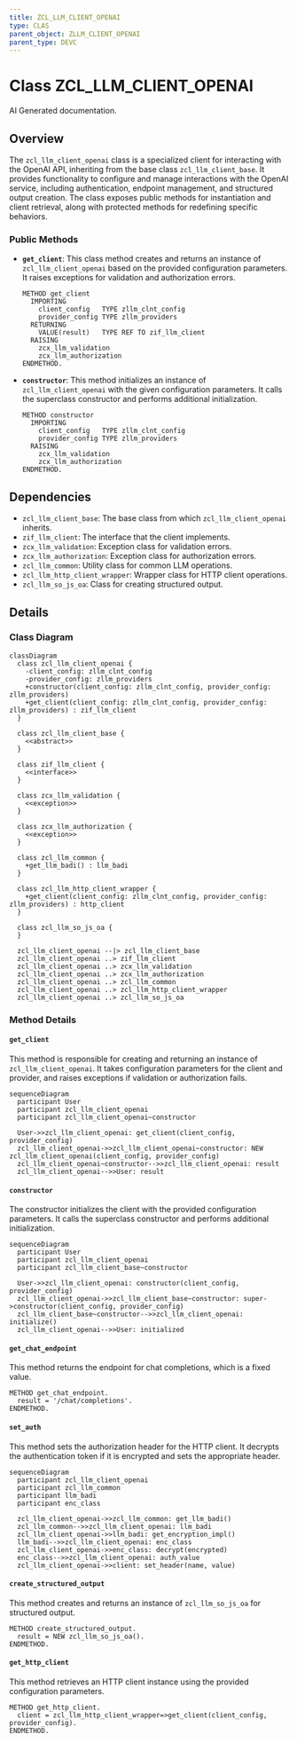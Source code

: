 ```yaml
---
title: ZCL_LLM_CLIENT_OPENAI
type: CLAS
parent_object: ZLLM_CLIENT_OPENAI
parent_type: DEVC
---
```


# Class ZCL_LLM_CLIENT_OPENAI

AI Generated documentation.

## Overview

The `zcl_llm_client_openai` class is a specialized client for interacting with the OpenAI API, inheriting from the base class `zcl_llm_client_base`. It provides functionality to configure and manage interactions with the OpenAI service, including authentication, endpoint management, and structured output creation. The class exposes public methods for instantiation and client retrieval, along with protected methods for redefining specific behaviors.

### Public Methods

- **`get_client`**: This class method creates and returns an instance of `zcl_llm_client_openai` based on the provided configuration parameters. It raises exceptions for validation and authorization errors.

  ```abap
  METHOD get_client
    IMPORTING
      client_config   TYPE zllm_clnt_config
      provider_config TYPE zllm_providers
    RETURNING
      VALUE(result)   TYPE REF TO zif_llm_client
    RAISING
      zcx_llm_validation
      zcx_llm_authorization
  ENDMETHOD.
  ```

- **`constructor`**: This method initializes an instance of `zcl_llm_client_openai` with the given configuration parameters. It calls the superclass constructor and performs additional initialization.

  ```abap
  METHOD constructor
    IMPORTING
      client_config   TYPE zllm_clnt_config
      provider_config TYPE zllm_providers
    RAISING
      zcx_llm_validation
      zcx_llm_authorization
  ENDMETHOD.
  ```

## Dependencies

- `zcl_llm_client_base`: The base class from which `zcl_llm_client_openai` inherits.
- `zif_llm_client`: The interface that the client implements.
- `zcx_llm_validation`: Exception class for validation errors.
- `zcx_llm_authorization`: Exception class for authorization errors.
- `zcl_llm_common`: Utility class for common LLM operations.
- `zcl_llm_http_client_wrapper`: Wrapper class for HTTP client operations.
- `zcl_llm_so_js_oa`: Class for creating structured output.

## Details

### Class Diagram

```mermaid
classDiagram
  class zcl_llm_client_openai {
    -client_config: zllm_clnt_config
    -provider_config: zllm_providers
    +constructor(client_config: zllm_clnt_config, provider_config: zllm_providers)
    +get_client(client_config: zllm_clnt_config, provider_config: zllm_providers) : zif_llm_client
  }

  class zcl_llm_client_base {
    <<abstract>>
  }

  class zif_llm_client {
    <<interface>>
  }

  class zcx_llm_validation {
    <<exception>>
  }

  class zcx_llm_authorization {
    <<exception>>
  }

  class zcl_llm_common {
    +get_llm_badi() : llm_badi
  }

  class zcl_llm_http_client_wrapper {
    +get_client(client_config: zllm_clnt_config, provider_config: zllm_providers) : http_client
  }

  class zcl_llm_so_js_oa {
  }

  zcl_llm_client_openai --|> zcl_llm_client_base
  zcl_llm_client_openai ..> zif_llm_client
  zcl_llm_client_openai ..> zcx_llm_validation
  zcl_llm_client_openai ..> zcx_llm_authorization
  zcl_llm_client_openai ..> zcl_llm_common
  zcl_llm_client_openai ..> zcl_llm_http_client_wrapper
  zcl_llm_client_openai ..> zcl_llm_so_js_oa
```

### Method Details

#### `get_client`

This method is responsible for creating and returning an instance of `zcl_llm_client_openai`. It takes configuration parameters for the client and provider, and raises exceptions if validation or authorization fails.

```mermaid
sequenceDiagram
  participant User
  participant zcl_llm_client_openai
  participant zcl_llm_client_openai~constructor

  User->>zcl_llm_client_openai: get_client(client_config, provider_config)
  zcl_llm_client_openai->>zcl_llm_client_openai~constructor: NEW zcl_llm_client_openai(client_config, provider_config)
  zcl_llm_client_openai~constructor-->>zcl_llm_client_openai: result
  zcl_llm_client_openai-->>User: result
```

#### `constructor`

The constructor initializes the client with the provided configuration parameters. It calls the superclass constructor and performs additional initialization.

```mermaid
sequenceDiagram
  participant User
  participant zcl_llm_client_openai
  participant zcl_llm_client_base~constructor

  User->>zcl_llm_client_openai: constructor(client_config, provider_config)
  zcl_llm_client_openai->>zcl_llm_client_base~constructor: super->constructor(client_config, provider_config)
  zcl_llm_client_base~constructor-->>zcl_llm_client_openai: initialize()
  zcl_llm_client_openai-->>User: initialized
```

#### `get_chat_endpoint`

This method returns the endpoint for chat completions, which is a fixed value.

```abap
METHOD get_chat_endpoint.
  result = '/chat/completions'.
ENDMETHOD.
```

#### `set_auth`

This method sets the authorization header for the HTTP client. It decrypts the authentication token if it is encrypted and sets the appropriate header.

```mermaid
sequenceDiagram
  participant zcl_llm_client_openai
  participant zcl_llm_common
  participant llm_badi
  participant enc_class

  zcl_llm_client_openai->>zcl_llm_common: get_llm_badi()
  zcl_llm_common-->>zcl_llm_client_openai: llm_badi
  zcl_llm_client_openai->>llm_badi: get_encryption_impl()
  llm_badi-->>zcl_llm_client_openai: enc_class
  zcl_llm_client_openai->>enc_class: decrypt(encrypted)
  enc_class-->>zcl_llm_client_openai: auth_value
  zcl_llm_client_openai->>client: set_header(name, value)
```

#### `create_structured_output`

This method creates and returns an instance of `zcl_llm_so_js_oa` for structured output.

```abap
METHOD create_structured_output.
  result = NEW zcl_llm_so_js_oa().
ENDMETHOD.
```

#### `get_http_client`

This method retrieves an HTTP client instance using the provided configuration parameters.

```abap
METHOD get_http_client.
  client = zcl_llm_http_client_wrapper=>get_client(client_config, provider_config).
ENDMETHOD.
```
